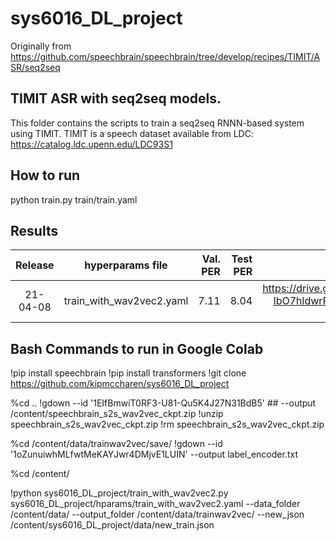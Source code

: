 # sys6016_DL_project

Originally from https://github.com/speechbrain/speechbrain/tree/develop/recipes/TIMIT/ASR/seq2seq

## TIMIT ASR with seq2seq models.
This folder contains the scripts to train a seq2seq RNNN-based system using TIMIT.
TIMIT is a speech dataset available from LDC: https://catalog.ldc.upenn.edu/LDC93S1

## How to run
python train.py train/train.yaml

## Results

| Release | hyperparams file | Val. PER | Test PER | Model link | GPUs |
|:-------------:|:---------------------------:| -----:| -----:| --------:| :-----------:|
| 21-04-08 | train_with_wav2vec2.yaml |  7.11 | 8.04 | https://drive.google.com/drive/folders/1-IbO7hldwrRh4rwz9xAYzKeeMe57YIiq?usp=sharing | 1xV100 32GB |

## Bash Commands to run in Google Colab

!pip install speechbrain
!pip install transformers
!git clone https://github.com/kipmccharen/sys6016_DL_project

%cd ..
!gdown --id '1EIfBmwiT0RF3-U81-Qu5K4J27N31BdB5' 
    ## --output /content/speechbrain_s2s_wav2vec_ckpt.zip
!unzip speechbrain_s2s_wav2vec_ckpt.zip
!rm speechbrain_s2s_wav2vec_ckpt.zip

%cd /content/data/trainwav2vec/save/
!gdown --id '1oZunuiwhMLfwtMeKAYJwr4DMjvE1LUIN'  --output label_encoder.txt

%cd /content/

!python sys6016_DL_project/train_with_wav2vec2.py sys6016_DL_project/hparams/train_with_wav2vec2.yaml --data_folder /content/data/ --output_folder /content/data/trainwav2vec/ --new_json /content/sys6016_DL_project/data/new_train.json